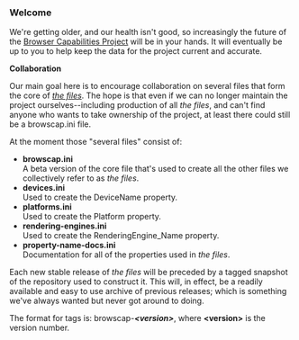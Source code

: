 <h3>Welcome</h3>

<p>We're getting older, and our health isn't good, so increasingly the future of the <a href="https://browsers.garykeith.com" title="Browser Capabilities Project -> Home">Browser Capabilities Project</a> will be in your hands. It will eventually be up to you to help keep the data for the project current and accurate.</p>

<p><b>Collaboration</b></p>

<p>Our main goal here is to encourage collaboration on several files that form the core of <a href="https://browsers.garykeith.com/terms#the-files" title="Browser Capabilities Project -> The Files"><i>the files</i></a>. The hope is that even if we can no longer maintain the project ourselves--including production of all <i>the files</i>, and can't find anyone who wants to take ownership of the project, at least there could still be a browscap.ini file.</p>

<p>At the moment those "several files" consist of:</p>

<ul>
<li><b>browscap.ini</b><br>A beta version of the core file that's used to create all the other files we collectively refer to as <i>the files</i>.</li>
<li><b>devices.ini</b><br>Used to create the DeviceName property.</li>
<li><b>platforms.ini</b><br>Used to create the Platform property.</li>
<li><b>rendering-engines.ini</b><br>Used to create the RenderingEngine_Name property.</li>
<li><b>property-name-docs.ini</b><br>Documentation for all of the properties used in <i>the files</i>.</li>
</ul>

<p>Each new stable release of <i>the files</i> will be preceded by a tagged snapshot of the repository used to construct it. This will, in effect, be a readily available and easy to use archive of previous releases; which is something we've always wanted but never got around to doing.</p>

<p>The format for tags is: browscap-<b><i>&lt;version&gt;</i></b>, where <b>&lt;version&gt;</b> is the version number.</p>